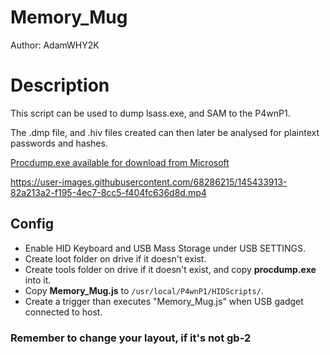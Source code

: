 # Memory_Mug

Author: AdamWHY2K

# Description
This script can be used to dump lsass.exe, and SAM to the P4wnP1.

The .dmp file, and .hiv files created can then later be analysed for plaintext passwords and hashes.

[Procdump.exe available for download from Microsoft](https://docs.microsoft.com/en-us/sysinternals/downloads/procdump)

https://user-images.githubusercontent.com/68286215/145433913-82a213a2-f195-4ec7-8cc5-f404fc636d8d.mp4

## Config

* Enable HID Keyboard and USB Mass Storage under USB SETTINGS.
* Create loot folder on drive if it doesn't exist.
* Create tools folder on drive if it doesn't exist, and copy **procdump.exe** into it.
* Copy **Memory_Mug.js** to ```/usr/local/P4wnP1/HIDScripts/```.
* Create a trigger than executes "Memory_Mug.js" when USB gadget connected to host.

### Remember to change your layout, if it's not gb-2
